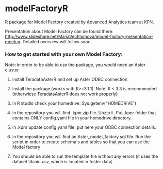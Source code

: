 # modelFactoryR
R package for Model Factory created by Advanced Analytics team at KPN.

Presentation about Model Factory can be found there: http://www.slideshare.net/MariaVechtomova/model-factory-presentation-meetup.
Detailed overview will follow soon.

### How to get started with your own Model Factory:

Note: in order to be able to use the package, you would need an Aster cluster.

1)  Install TeradataAsterR and set up Aster ODBC connection.

2)	Install the package (works with  R>=3.1.1). Note! R < 3.3 is recommended (otherwiese TeradataAsterR does not work properly)

3)	In R studio check your homedrive: Sys.getenv("HOMEDRIVE")

4)	In the repository you will find .kpnr.zip file. Unzip it. Put .kpnr folder that contains ONLY config.yaml file in your homedrive directory.

4)	In .kpnr update config.yaml file: put here your ODBC connection details.

5)	In the repository you will find an Aster_model_factory.sql file. Run the script in order to create schema's and tables so that you can use the Model factory

6)  You should be able to run the template file without any errors (it uses the dataset titanic.csv, which is located in folder data)

